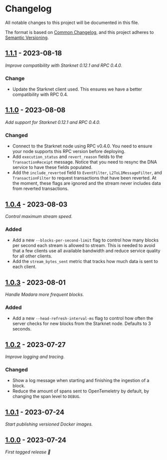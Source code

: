 # Changelog

All notable changes to this project will be documented in this file.

The format is based on [Common Changelog](https://common-changelog.org/), and
this project adheres to
[Semantic Versioning](https://semver.org/spec/v2.0.0.html).

## [1.1.1] - 2023-08-18

_Improve compatibility with Starknet 0.12.1 and RPC 0.4.0._

### Change

 - Update the Starknet client used. This ensures we have a better compatibility
   with RPC 0.4.

## [1.1.0] - 2023-08-08

_Add support for Starknet 0.12.1 and RPC 0.4.0._

### Changed

 - Connect to the Starknet node using RPC v0.4.0. You need to ensure your node
   supports this RPC version before deploying.
 - Add `execution_status` and `revert_reason` fields to the
   `TransactionReceipt` message. Notice that you need to resync the DNA service
   to have these fields populated.
 - Add the `include_reverted` field to `EventFilter`, `L2ToL1MessageFilter`,
   and `TransactionFilter` to request transactions that have been reverted.
   At the moment, these flags are ignored and the stream never includes data
   from reverted transactions.

## [1.0.4] - 2023-08-03

_Control maximum stream speed._

### Added

 - Add a new `--blocks-per-second-limit` flag to control how many blocks per
   second each stream is allowed to stream.
   This is needed to avoid that a few clients use all available bandwidth and
   reduce service quality for all other clients.
 - Add the `stream_bytes_sent` metric that tracks how much data is sent to each
   client.

## [1.0.3] - 2023-08-01

_Handle Madara more frequent blocks._

### Added

 - Add a new `--head-refresh-interval-ms` flag to control how often the server
   checks for new blocks from the Starknet node. Defaults to 3 seconds.

## [1.0.2] - 2023-07-27

_Improve logging and tracing._

### Changed

- Show a log message when starting and finishing the ingestion of a block.
- Reduce the amount of spans sent to OpenTemeletry by default, by changing the
  span level to `DEBUG`.

## [1.0.1] - 2023-07-24

_Start publishing versioned Docker images._

## [1.0.0] - 2023-07-24

_First tagged release 🎉_

[1.1.1]: https://github.com/apibara/dna/releases/tag/starknet/v1.1.1
[1.1.0]: https://github.com/apibara/dna/releases/tag/starknet/v1.1.0
[1.0.4]: https://github.com/apibara/dna/releases/tag/starknet/v1.0.4
[1.0.3]: https://github.com/apibara/dna/releases/tag/starknet/v1.0.3
[1.0.2]: https://github.com/apibara/dna/releases/tag/starknet/v1.0.2
[1.0.1]: https://github.com/apibara/dna/releases/tag/starknet/v1.0.1
[1.0.0]: https://github.com/apibara/dna/releases/tag/starknet/v1.0.0
